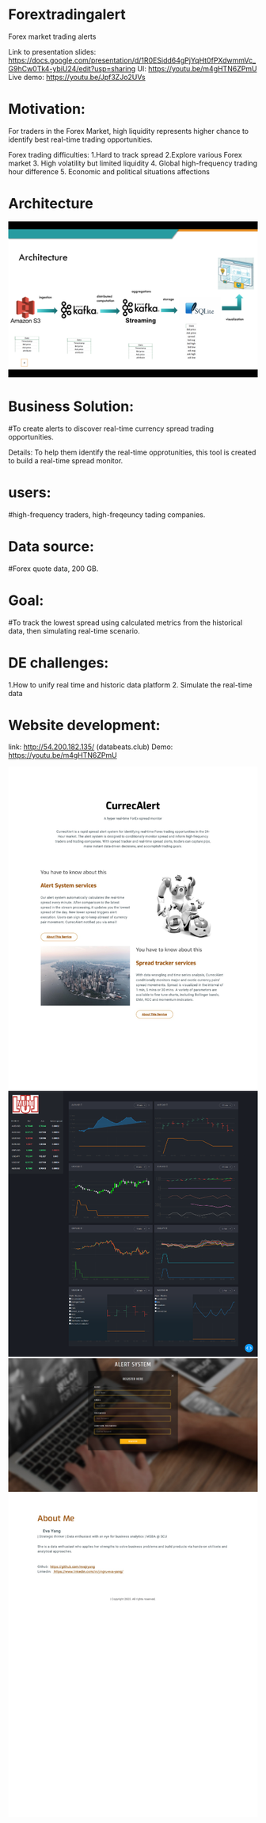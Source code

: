 # Forextradingalert
Forex market trading alerts 

Link to presentation slides: https://docs.google.com/presentation/d/1R0ESidd64gPjYqHt0fPXdwmmVc_G9hCw0Tk4-ybiU24/edit?usp=sharing
UI: https://youtu.be/m4gHTN6ZPmU
Live demo: https://youtu.be/Jpf3ZJo2UVs

# Motivation: 
For traders in the Forex Market, high liquidity represents higher chance to identify best real-time trading opportunities. 

Forex trading difficulties: 
1.Hard to track spread 
2.Explore various Forex market 
3. High volatility but limited liquidity
4. Global high-frequency trading hour difference 
5. Economic and political situations affections

# Architecture
![pipeline](https://github.com/evajryang/CurrecAlert/blob/master/Images/CurrecAlert_Pipeline.png)

# Business Solution: 
#To create alerts to discover real-time currency spread trading opportunities. 

Details: To help them identify the real-time opprotunities, this tool is created to build a real-time spread monitor. 

# users: 
#high-frequency traders, high-freqeuncy tading companies.  

# Data source: 
#Forex quote data, 200 GB.

# Goal: 
#To track the lowest spread using calculated metrics from the historical data, then simulating real-time scenario.

# DE challenges: 

1.How to unify real time and historic data platform
2. Simulate the real-time data

# Website development: 
link: http://54.200.182.135/ (databeats.club)
Demo: https://youtu.be/m4gHTN6ZPmU

![website](https://github.com/evajryang/CurrecAlert/blob/master/Images/website%20main%20page.jpg)
![Spreadtracker](https://github.com/evajryang/CurrecAlert/blob/master/Images/trackerUI.png)
![Alert system](https://github.com/evajryang/CurrecAlert/blob/master/Images/Alertsystem.png)
![Aboutme](https://github.com/evajryang/CurrecAlert/blob/master/Images/website%20main%20page2.jpg)
